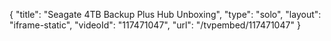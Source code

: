 {
    "title": "Seagate 4TB Backup Plus Hub Unboxing",
    "type": "solo",
    "layout": "iframe-static",
    "videoId": "117471047",
    "url": "\/tvpembed\/117471047"
}